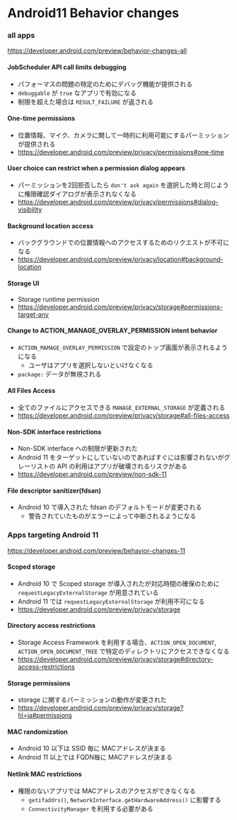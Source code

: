 # Android11 Behavior changes

### all apps

https://developer.android.com/preview/behavior-changes-all

#### JobScheduler API call limits debugging

* パフォーマスの問題の特定のためにデバッグ機能が提供される
* `debuggable` が `true` なアプリで有効になる
* 制限を超えた場合は `RESULT_FAILURE` が返される

#### One-time permissions

* 位置情報、マイク、カメラに関して一時的に利用可能にするパーミッションが提供される
* https://developer.android.com/preview/privacy/permissions#one-time

#### User choice can restrict when a permission dialog appears

* パーミッションを2回拒否したら `don't ask again` を選択した時と同じように権限確認ダイアログが表示されなくなる
* https://developer.android.com/preview/privacy/permissions#dialog-visibility

#### Background location access

* バックグラウンドでの位置情報へのアクセスするためのリクエストが不可になる
* https://developer.android.com/preview/privacy/location#background-location

#### Storage UI

* Storage runtime permission
* https://developer.android.com/preview/privacy/storage#permissions-target-any

#### Change to ACTION_MANAGE_OVERLAY_PERMISSION intent behavior

* `ACTION_MAMAGE_OVERLAY_PERMISSION` で設定のトップ画面が表示されるようになる
  * ユーザはアプリを選択しないといけなくなる
* `package:` データが無視される

#### All Files Access

* 全てのファイルにアクセスできる `MANAGE_EXTERNAL_STORAGE` が定義される
* https://developer.android.com/preview/privacy/storage#all-files-access

#### Non-SDK interface restrictions

* Non-SDK interface への制限が更新された
* Android 11 をターゲットにしていないのであればすぐには影響されないがグレーリストの API の利用はアプリが破壊されるリスクがある
* https://developer.android.com/preview/non-sdk-11

#### File descriptor sanitizer(fdsan)

* Android 10 で導入された fdsan のデフォルトモードが変更される
  * 警告されていたものがエラーによって中断されるようになる

### Apps targeting Android 11

https://developer.android.com/preview/behavior-changes-11

#### Scoped storage

* Android 10 で Scoped storage が導入されたが対応時間の確保のために `requestLegacyExternalStorage` が用意されている
* Android 11 では `requestLegacyExternalStorage` が利用不可になる
* https://developer.android.com/preview/privacy/storage

#### Directory access restrictions

* Storage Access Framework を利用する場合、`ACTION_OPEN_DOCUMENT`, `ACTION_OPEN_DOCUMENT_TREE` で特定のディレクトリにアクセスできなくなる
* https://developer.android.com/preview/privacy/storage#directory-access-restrictions

#### Storage permissions

* storage に関するパーミッションの動作が変更された
* https://developer.android.com/preview/privacy/storage?hl=ja#permissions

#### MAC randomization

* Android 10 以下は SSID 毎に MACアドレスが決まる
* Android 11 以上では FQDN毎に MACアドレスが決まる

#### Netlink MAC restrictions

* 権限のないアプリでは MACアドレスのアクセスができなくなる
  * `getifaddrs()`, `NetworkInterface.getHardwareAddress()` に影響する
  * `ConnectivityManager` を利用する必要がある
